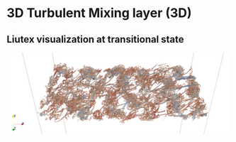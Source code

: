 # 3D Turbulent Mixing layer (3D)

## Liutex visualization at transitional state
<img src='result.png' height='MAX_HEIGHT'/>
